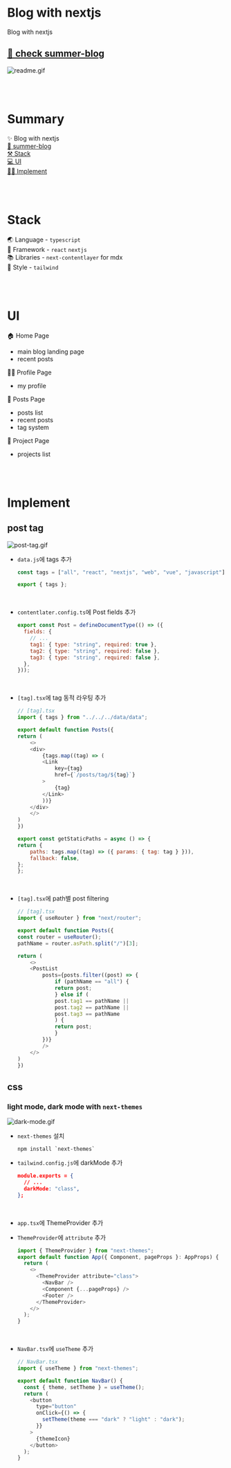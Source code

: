 # Blog with nextjs

Blog with nextjs

## [🚀 check summer-blog](https://summer-blog.vercel.app/)

![readme.gif](/public/readme/readme.gif)

<br />
<br />

# Summary

✨ Blog with nextjs  
[🚀 summer-blog](https://summer-blog.vercel.app/)  
[⚒️ Stack](#stack)  
[💻 UI](#ui)  
[🧑‍💻 Implement](#implement)

<br />
<br />

# Stack

🌏 Language - `typescript`  
🎈 Framework - `react` `nextjs`  
📚 Libraries - `next-contentlayer` for mdx  
🎀 Style - `tailwind`

<!-- 💾 DBMS - mysql -->

<br />
<br />

# UI

🏠 Home Page

- main blog landing page
- recent posts

🧑‍💻 Profile Page

- my profile

📓 Posts Page

- posts list
- recent posts
- tag system

🚀 Project Page

- projects list

<br />
<br />

# Implement

## post tag

![post-tag.gif](/public/readme/2.gif)

- `data.js`에 tags 추가

  ```js
  const tags = ["all", "react", "nextjs", "web", "vue", "javascript"];

  export { tags };
  ```

  <br/>

- `contentlater.config.ts`에 Post fields 추가

  ```js
  export const Post = defineDocumentType(() => ({
    fields: {
      // ...
      tag1: { type: "string", required: true },
      tag2: { type: "string", required: false },
      tag3: { type: "string", required: false },
    },
  }));
  ```

<br/>

- `[tag].tsx`에 tag 동적 라우팅 추가

  ```js
  // [tag].tsx
  import { tags } from "../../../data/data";

  export default function Posts({
  return (
      <>
      <div>
          {tags.map((tag) => (
          <Link
              key={tag}
              href={`/posts/tag/${tag}`}
          >
              {tag}
          </Link>
          ))}
      </div>
      </>
  )
  })

  export const getStaticPaths = async () => {
  return {
      paths: tags.map((tag) => ({ params: { tag: tag } })),
      fallback: false,
  };
  };
  ```

<br/>

- `[tag].tsx`에 path별 post filtering

  ```js
  // [tag].tsx
  import { useRouter } from "next/router";

  export default function Posts({
  const router = useRouter();
  pathName = router.asPath.split("/")[3];

  return (
      <>
      <PostList
          posts={posts.filter((post) => {
              if (pathName == "all") {
              return post;
              } else if (
              post.tag1 == pathName ||
              post.tag2 == pathName ||
              post.tag3 == pathName
              ) {
              return post;
              }
          })}
          />
      </>
  )
  })

  ```

## css

### light mode, dark mode with `next-themes`

![dark-mode.gif](/public/readme/1.gif)

- `next-themes` 설치

  ```shell
  npm install `next-themes`
  ```

- `tailwind.config.js`에 darkMode 추가

  ```json
  module.exports = {
    // ...
    darkMode: "class",
  };
  ```

  <br/>

- `app.tsx`에 ThemeProvider 추가
- `ThemeProvider`에 `attribute` 추가
  ```js
  import { ThemeProvider } from "next-themes";
  export default function App({ Component, pageProps }: AppProps) {
    return (
      <>
        <ThemeProvider attribute="class">
          <NavBar />
          <Component {...pageProps} />
          <Footer />
        </ThemeProvider>
      </>
    );
  }
  ```

<br/>

- `NavBar.tsx`에 `useTheme` 추가

  ```js
  // NavBar.tsx
  import { useTheme } from "next-themes";

  export default function NavBar() {
    const { theme, setTheme } = useTheme();
    return (
      <button
        type="button"
        onClick={() => {
          setTheme(theme === "dark" ? "light" : "dark");
        }}
      >
        {themeIcon}
      </button>
    );
  }
  ```

